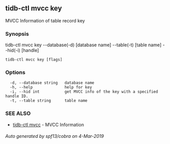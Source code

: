 ## tidb-ctl mvcc key

MVCC Information of table record key

### Synopsis


tidb-ctl mvcc key --database(-d) [database name] --table(-t) [table name] --hid(-i) [handle]

```
tidb-ctl mvcc key [flags]
```

### Options

```
  -d, --database string   database name
  -h, --help              help for key
  -i, --hid int           get MVCC info of the key with a specified handle ID.
  -t, --table string      table name
```

### SEE ALSO
* [tidb-ctl mvcc](tidb-ctl_mvcc.md)	 - MVCC Information

###### Auto generated by spf13/cobra on 4-Mar-2019
